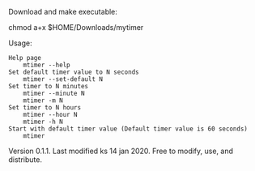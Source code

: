 Download and make executable:

chmod a+x $HOME/Downloads/mytimer

Usage:

	Help page 
		mtimer --help 
	Set default timer value to N seconds 
		mtimer --set-default N 
	Set timer to N minutes 
		mtimer --minute N 
		mtimer -m N 
	Set timer to N hours 
		mtimer --hour N 
		mtimer -h N 
	Start with default timer value (Default timer value is 60 seconds) 
		mtimer

Version 0.1.1. 
Last modified ks 14 jan 2020. 
Free to modify, use, and distribute.
